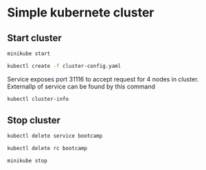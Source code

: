 # Simple kubernete cluster

## Start cluster
```sh
minikube start

kubectl create -f cluster-config.yaml
```

Service exposes port 31116 to accept request for 4 nodes in cluster. ExternalIp of service can be found by this command

```sh
kubectl cluster-info
```

## Stop cluster
```sh
kubectl delete service bootcamp

kubectl delete rc bootcamp

minikube stop
```
